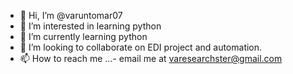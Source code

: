 - 👋 Hi, I’m @varuntomar07
- 👀 I’m interested in learning python
- 🌱 I’m currently learning python
- 💞️ I’m looking to collaborate on EDI project and automation.
- 📫 How to reach me ...- email me at varesearchster@gmail.com

<!---
varuntomar07/varuntomar07 is a ✨ special ✨ repository because its `README.md` (this file) appears on your GitHub profile.
You can click the Preview link to take a look at your changes.
--->
